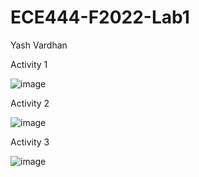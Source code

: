 ﻿# ECE444-F2022-Lab1
Yash Vardhan

Activity 1

![image](https://user-images.githubusercontent.com/59708439/190837769-200b124d-b382-4a75-a080-d80f3aae2633.png)

Activity 2

![image](https://user-images.githubusercontent.com/59708439/190838205-74b7c369-77d2-4723-91e4-61157b867258.png)

Activity 3

![image](https://user-images.githubusercontent.com/59708439/190839306-ff281874-db4a-4a77-9077-650bb3c28af5.png)
